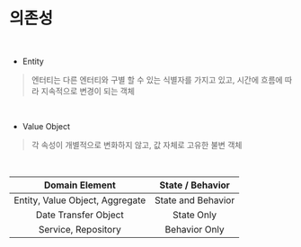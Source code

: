 # 의존성

</br>

- Entity

> 엔터티는 다른 엔터티와 구별 할 수 있는 식별자를 가지고 있고, 시간에 흐름에 따라 지속적으로 변경이 되는 객체

</br>

- Value Object

> 각 속성이 개별적으로 변화하지 않고, 값 자체로 고유한 불변 객체

</br>

|         Domain Element          |  State / Behavior  |
| :-----------------------------: | :----------------: |
| Entity, Value Object, Aggregate | State and Behavior |
|      Date Transfer Object       |     State Only     |
|       Service, Repository       |   Behavior Only    |

</br>
